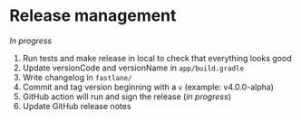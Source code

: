 # Release management

*In progress*

1) Run tests and make release in local to check that everything looks good
2) Update versionCode and versionName in `app/build.gradle`
3) Write changelog in `fastlane/`
4) Commit and tag version beginning with a `v` (example: v4.0.0-alpha)
5) GitHub action will run and sign the release (*in progress*)
6) Update GitHub release notes